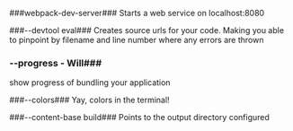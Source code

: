 ###webpack-dev-server###
Starts a web service on localhost:8080

###--devtool eval###
Creates source urls for your code. Making you able to pinpoint by filename and line number where any errors are thrown

### --progress - Will###
show progress of bundling your application

###--colors###
Yay, colors in the terminal!

###--content-base build###
Points to the output directory configured
